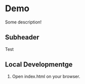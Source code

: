 # Demo

Some description!

## Subheader

Test

## Local Developmentge

1. Open index.html on your browser.
